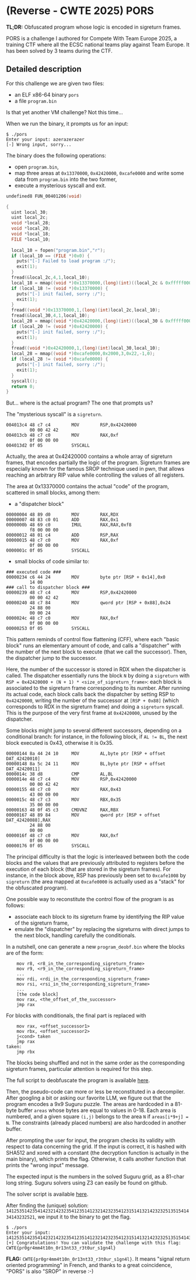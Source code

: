 # (Reverse - CWTE 2025) PORS

**TL;DR:** Obfuscated program whose logic is encoded in sigreturn frames.

PORS is a challenge I authored for Compete With Team Europe 2025, a
training CTF where all the ECSC national teams play against Team
Europe. It has been solved by 3 teams during the CTF.

## Detailed description

For this challenge we are given two files:
- an ELF x86-64 binary `pors`
- a file `program.bin`

Is that yet another VM challenge? Not this time...

When we run the binary, it prompts us for an input:
```
$ ./pors
Enter your input: azerazerazer
[-] Wrong input, sorry...
```

The binary does the following operations:
- open `program.bin`,
- map three areas at `0x13370000`, `0x42420000`, `0xcafe0000` and
  write some data from `program.bin` into the two former,
- execute a mysterious syscall and exit.

```c
undefined8 FUN_00401206(void)

{
  uint local_30;
  uint local_2c;
  void *local_28;
  void *local_20;
  void *local_18;
  FILE *local_10;
  
  local_10 = fopen("program.bin","r");
  if (local_10 == (FILE *)0x0) {
    puts("[-] Failed to load program :/");
    exit(1);
  }
  fread(&local_2c,4,1,local_10);
  local_18 = mmap((void *)0x13370000,(long)(int)((local_2c & 0xfffff000) + 0x1000),7,0x22,-1,0);
  if (local_18 != (void *)0x13370000) {
    puts("[-] init failed, sorry :/");
    exit(1);
  }
  fread((void *)0x13370000,1,(long)(int)local_2c,local_10);
  fread(&local_30,4,1,local_10);
  local_20 = mmap((void *)0x42420000,(long)(int)((local_30 & 0xfffff000) + 0x1000),3,0x22,-1,0);
  if (local_20 != (void *)0x42420000) {
    puts("[-] init failed, sorry :/");
    exit(1);
  }
  fread((void *)0x42420000,1,(long)(int)local_30,local_10);
  local_28 = mmap((void *)0xcafe0000,0x2000,3,0x22,-1,0);
  if (local_28 != (void *)0xcafe0000) {
    puts("[-] init failed, sorry :/");
    exit(1);
  }
  syscall();
  return 0;
}
```

But... where is the actual program? The one that prompts us?

The "mysterious syscall" is a `sigreturn`. 
```
004013c4 48 c7 c4        MOV        RSP,0x42420000
         00 00 42 42
004013cb 48 c7 c0        MOV        RAX,0xf
         0f 00 00 00
004013d2 0f 05           SYSCALL
```

Actually, the area at 0x42420000 contains a whole array of sigreturn
frames, that encodes partially the logic of the program. Sigreturn
frames are especially known for the famous SROP technique used in pwn,
that allows reaching an arbitrary RIP value while controlling the
values of all registers.

The area at 0x13370000 contains the actual "code" of the program,
scattered in small blocks, among them:
- a "dispatcher block"
```
00000004 48 89 d0        MOV        RAX,RDX
00000007 48 83 c0 01     ADD        RAX,0x1
0000000b 48 69 c0        IMUL       RAX,RAX,0xf8
         f8 00 00 00
00000012 48 01 c4        ADD        RSP,RAX
00000015 48 c7 c0        MOV        RAX,0xf
         0f 00 00 00
0000001c 0f 05           SYSCALL
```

- small blocks of code similar to:
```
### executed code ###
00000234 c6 44 24        MOV        byte ptr [RSP + 0x14],0x0
         14 00
### call to dispatcher block ###
00000239 48 c7 c4        MOV        RSP,0x42420000
         00 00 42 42
00000240 48 c7 84        MOV        qword ptr [RSP + 0x88],0x24
         24 88 00 
         00 00 24 
0000024c 48 c7 c0        MOV        RAX,0xf
         0f 00 00 00
00000253 0f 05           SYSCALL
```

This pattern reminds of control flow flattening (CFF), where each
"basic block" runs an elementary amount of code, and calls a
"dispatcher" with the number of the next block to execute (that we
call the successor). Then, the dispatcher jump to the successor.

Here, the number of the successor is stored in RDX when the dispatcher
is called. The dispatcher essentially runs the block `N` by doing a
`sigreturn` with `RSP = 0x42420000 + (N + 1) * <size_of_sigreturn_frame>`: 
each block is associated to the sigreturn
frame corresponding to its number. After running its actual code, each
block calls back the dispatcher by setting RSP to `0x42420000`,
writing the number of the successor at `[RSP + 0x88]` (which
corresponds to RDX in the sigreturn frame) and doing a `sigreturn`
syscall. This is the purpose of the very first frame at `0x42420000`,
unused by the dispatcher.

Some blocks might jump to several different successors, depending on a
conditional branch: for instance, in the following block, if 
`AL != BL`, the next block executed is 0x43, otherwise it is 0x35.

```
00000144 8a 44 24 10     MOV        AL,byte ptr [RSP + offset DAT_42420010]
00000148 8a 5c 24 11     MOV        BL,byte ptr [RSP + offset DAT_42420011]
0000014c 38 d8           CMP        AL,BL
0000014e 48 c7 c4        MOV        RSP,0x42420000
         00 00 42 42
00000155 48 c7 c0        MOV        RAX,0x43
         43 00 00 00
0000015c 48 c7 c3        MOV        RBX,0x35
         35 00 00 00
00000163 48 0f 45 c3     CMOVNZ     RAX,RBX
00000167 48 89 84        MOV        qword ptr [RSP + offset DAT_42420088],RAX
         24 88 00 
         00 00
0000016f 48 c7 c0        MOV        RAX,0xf
         0f 00 00 00
00000176 0f 05           SYSCALL
```

The principal difficulty is that the logic is interleaved between both
the code blocks and the values that are previously attributed to
registers before the execution of each block (that are stored in the
sigreturn frames). For instance, in the block above, RSP has
previously been set to `0xcafe1008` by `sigreturn` (the area mapped at
`0xcafe0000` is actually used as a "stack" for the obfuscated
program).

One possible way to reconstitute the control flow of the program is as
follows:
- associate each block to its sigreturn frame by identifying the RIP
  value of the sigreturn frame,
- emulate the "dispatcher" by replacing the sigreturns with direct
  jumps to the next block, handling carefully the conditionals.
  
In a nutshell, one can generate a new `program_deobf.bin` where the
blocks are of the form:
```
    mov r8, <r8_in_the_corresponding_sigreturn_frame>
    mov r9, <r9_in_the_corresponding_sigreturn_frame>
    ...
    mov rdi, <rdi_in_the_corresponding_sigreturn_frame>
    mov rsi, <rsi_in_the_corresponding_sigreturn_frame>
    ...
    [the code block]
    mov rax, <the_offset_of_the_successor>
    jmp rax
```

For blocks with conditionals, the final part is replaced with
```
    mov rax, <offset_successor1>
    mov rbx, <offset_successor2>
    j<cond> taken
    jmp rax
taken:
    jmp rbx
```

The blocks being shuffled and not in the same order as the
corresponding sigreturn frames, particular attention is required for
this step.

The full script to deobfuscate the program is available
[here](./src/deobf.py).

Then, the pseudo-code can more or less be reconstituted in a
decompiler. After googling a bit or asking our favorite LLM, we figure
out that the program encodes a 9x9 Suguru puzzle. The areas are
hardcoded in a 81-byte buffer `areas` whose bytes are equal to values
in 0-18. Each area is numbered, and a given square `(i,j)` belongs to
the area `N` if `areas[i*9+j] = N`. The constraints (already placed
numbers) are also hardcoded in another buffer.

After prompting the user for input, the program checks its validity
with respect to data concerning the grid. If the input is correct, it
is hashed with SHA512 and xored with a constant (the decryption
function is actually in the main binary), which prints the
flag. Otherwise, it calls another function that prints the "wrong
input" message.

The expected input is the numbers in the solved Suguru grid, as a
81-char long string. Suguru solvers using Z3 can easily be found on
github. 

The solver script is available [here](./src/solve.py).

After finding the (unique) solution:
`141253514235414232142323541235141232142323541231514132142323251351541434143232521`, we input it to the binary to get the flag.

```
$ ./pors
Enter your input: 141253514235414232142323541235141232142323541231514132142323251351541434143232521
[+] Congratulations! You can validate the challenge with this flag: CWTE{pr0gr4mm4t10n_0r13nt33_r3t0ur_s1gn4l}
```

**FLAG:** `CWTE{pr0gr4mm4t10n_0r13nt33_r3t0ur_s1gn4l}`. It means
"signal return oriented programming" in French, and thanks to a great
coincidence, "PORS" is also "SROP" in reverse :-)
